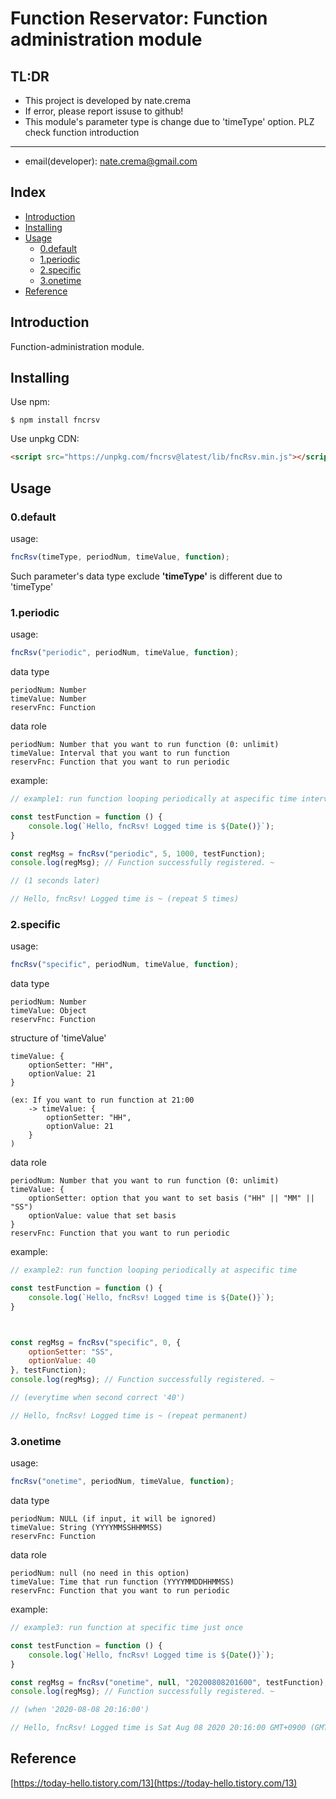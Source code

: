Function Reservator: Function administration module
=========

## TL:DR
* This project is developed by nate.crema
* If error, please report issuse to github!
* This module's parameter type is change due to 'timeType' option. PLZ check function introduction

------
* email(developer): nate.crema@gmail.com




## Index
* [Introduction](#Introduction)
* [Installing](#Installing)
* [Usage](#Usage)
    * [0.default](#0.default)
    * [1.periodic](#1.periodic)
    * [2.specific](#2.specific)
    * [3.onetime](#3.onetime)
* [Reference](#Reference)
    






## Introduction

Function-administration module.



## Installing

Use npm: <br>

    $ npm install fncrsv

Use unpkg CDN: <br>

```html
<script src="https://unpkg.com/fncrsv@latest/lib/fncRsv.min.js"></script>
```



## Usage

### 0.default

usage: 

```javascript
fncRsv(timeType, periodNum, timeValue, function);
```

Such parameter's data type exclude <b>'timeType'</b> is different due to 'timeType'

### 1.periodic


usage: 

```javascript
fncRsv("periodic", periodNum, timeValue, function);
```


data type

    periodNum: Number
    timeValue: Number
    reservFnc: Function

data role

    periodNum: Number that you want to run function (0: unlimit)
    timeValue: Interval that you want to run function
    reservFnc: Function that you want to run periodic

example:

```javascript
// example1: run function looping periodically at aspecific time interval

const testFunction = function () { 
    console.log(`Hello, fncRsv! Logged time is ${Date()}`);
}

const regMsg = fncRsv("periodic", 5, 1000, testFunction);
console.log(regMsg); // Function successfully registered. ~

// (1 seconds later)

// Hello, fncRsv! Logged time is ~ (repeat 5 times)
```



### 2.specific


usage: 

```javascript
fncRsv("specific", periodNum, timeValue, function);
```


data type

    periodNum: Number
    timeValue: Object
    reservFnc: Function

structure of 'timeValue'

    timeValue: {
        optionSetter: "HH",
        optionValue: 21
    }

    (ex: If you want to run function at 21:00
        -> timeValue: {
            optionSetter: "HH",
            optionValue: 21
        }
    )

data role

    periodNum: Number that you want to run function (0: unlimit)
    timeValue: {
        optionSetter: option that you want to set basis ("HH" || "MM" || "SS")
        optionValue: value that set basis
    }
    reservFnc: Function that you want to run periodic

example:

```javascript
// example2: run function looping periodically at aspecific time

const testFunction = function () { 
    console.log(`Hello, fncRsv! Logged time is ${Date()}`);
}



const regMsg = fncRsv("specific", 0, {
    optionSetter: "SS",
    optionValue: 40
}, testFunction);
console.log(regMsg); // Function successfully registered. ~

// (everytime when second correct '40')

// Hello, fncRsv! Logged time is ~ (repeat permanent)
```


### 3.onetime


usage: 

```javascript
fncRsv("onetime", periodNum, timeValue, function);
```


data type

    periodNum: NULL (if input, it will be ignored)
    timeValue: String (YYYYMMSSHHMMSS)
    reservFnc: Function

data role

    periodNum: null (no need in this option)
    timeValue: Time that run function (YYYYMMDDHHMMSS)
    reservFnc: Function that you want to run periodic

example:

```javascript
// example3: run function at specific time just once

const testFunction = function () { 
    console.log(`Hello, fncRsv! Logged time is ${Date()}`);
}

const regMsg = fncRsv("onetime", null, "20200808201600", testFunction);
console.log(regMsg); // Function successfully registered. ~

// (when '2020-08-08 20:16:00')

// Hello, fncRsv! Logged time is Sat Aug 08 2020 20:16:00 GMT+0900 (GMT+09:00)
```


## Reference

[https://today-hello.tistory.com/13](https://today-hello.tistory.com/13)
